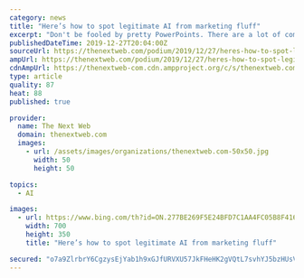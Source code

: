 ```yaml
---
category: news
title: "Here’s how to spot legitimate AI from marketing fluff"
excerpt: "Don't be fooled by pretty PowerPoints. There are a lot of companies out there that claim to do artificial intelligence (AI). You’ll find the omnipresent initials appended to domain names or within the first few words of a pitch deck, but, frankly, a lot of it is BS. Usually, it’s a set of simple regressions and/or heuristics that require a ..."
publishedDateTime: 2019-12-27T20:04:00Z
sourceUrl: https://thenextweb.com/podium/2019/12/27/heres-how-to-spot-legitimate-ai-from-marketing-fluff/
ampUrl: https://thenextweb.com/podium/2019/12/27/heres-how-to-spot-legitimate-ai-from-marketing-fluff/amp/
cdnAmpUrl: https://thenextweb-com.cdn.ampproject.org/c/s/thenextweb.com/podium/2019/12/27/heres-how-to-spot-legitimate-ai-from-marketing-fluff/amp/
type: article
quality: 87
heat: 88
published: true

provider:
  name: The Next Web
  domain: thenextweb.com
  images:
    - url: /assets/images/organizations/thenextweb.com-50x50.jpg
      width: 50
      height: 50

topics:
  - AI

images:
  - url: https://www.bing.com/th?id=ON.277BE269F5E24BFD7C1AA4FC05B8F416
    width: 700
    height: 350
    title: "Here’s how to spot legitimate AI from marketing fluff"

secured: "o7a9ZlrbrY6CgzysEjYab1h9xGJfURVXU57JkFHeHK2gVQtL7svhYJ5bzHUsVsLsqL2vAX5I75rnvJVgqYee7YSkK+R4uuwhgWx/7lPA7deHkn0XqfMwJrdixAS0nFVr3noIKTXdi5O/GUeAPxgCZFVKdyql3/g6nmF2f+TdqPq64I49n86/DjFH3JwjetYjqtrxINb8xToroB6VDHFpeVjVQ1M9bjaRSeqasFTIwi7xSucFQt9FEdq4scDNNIZWxEhAKK9gQJAsdbow1hPxLg==;aCPw4KM4RDygmV4P7Rh2eA=="
---
```



